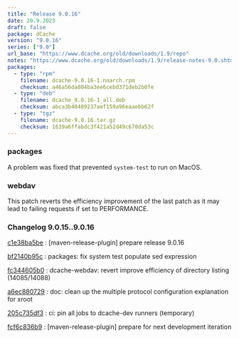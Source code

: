 ```yaml
---
title: "Release 9.0.16"
date: 20.9.2023
draft: false
package: dCache
version: "9.0.16"
series: ["9.0"]
url_base: "https://www.dcache.org/old/downloads/1.9/repo"
notes: "https://www.dcache.org/old/downloads/1.9/release-notes-9.0.shtml"
packages:
  - type: "rpm"
    filename: dcache-9.0.16-1.noarch.rpm
    checksum: a46a56da804ba3ee6cebd371deb2b0fe
  - type: "deb"
    filename: dcache_9.0.16-1_all.deb
    checksum: abca3b40489237aef159a96eaaebb62f
  - type: "tgz"
    filename: dcache-9.0.16.tar.gz
    checksum: 1639a6ffabdc3f421a52d49c670da53c
---
```


### packages

A problem was fixed that prevented `system-test` to run on MacOS.

### webdav

This patch reverts the efficiency improvement of the last patch as it may lead
to failing requests if set to PERFORMANCE.


### Changelog 9.0.15..9.0.16

<!-- git log 9.0.15..9.0.16 -no-merges -format='[%h](https://github.com/dcache/dcache/commit/%H)%n:   %s%n' -->

[c1e38ba5be](https://github.com/dcache/dcache/commit/c1e38ba5beaf112ff5f8547efdbc3397576ee712)
:   [maven-release-plugin] prepare release 9.0.16

[bf2140b95c](https://github.com/dcache/dcache/commit/bf2140b95c52d7b232dc2e883080faa118896058)
:   packages: fix system test populate sed expression

[fc344605b0](https://github.com/dcache/dcache/commit/fc344605b0d83f38c01b4b0f19afa91b168849e1)
:   dcache-webdav: revert improve efficiency of directory listing (14085/14088)

[a6ec880729](https://github.com/dcache/dcache/commit/a6ec88072967f5996777f7d047180f1e2657ea26)
:   doc: clean up the multiple protocol configuration explanation for xroot

[205c735df3](https://github.com/dcache/dcache/commit/205c735df38f83204c5a548dd18411aa405293a2)
:   ci: pin all jobs to dcache-dev runners (temporary)

[fcf6c836b9](https://github.com/dcache/dcache/commit/fcf6c836b9c2016b3d6e98de170afc4760a0ed25)
:   [maven-release-plugin] prepare for next development iteration

